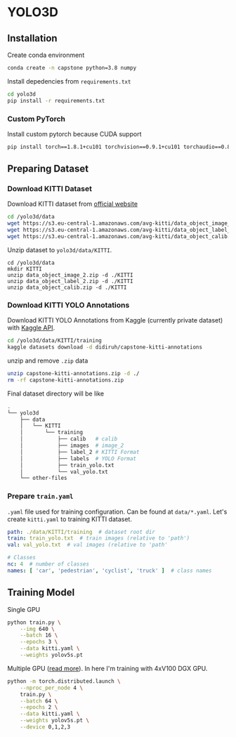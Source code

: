 # YOLO3D

## Installation
Create conda environment
```bash
conda create -n capstone python=3.8 numpy
```
Install depedencies from `requirements.txt`
```bash
cd yolo3d
pip install -r requirements.txt
```
### Custom PyTorch
Install custom pytorch because CUDA support
```bash
pip install torch==1.8.1+cu101 torchvision==0.9.1+cu101 torchaudio==0.8.1 -f https://download.pytorch.org/whl/torch_stable.html
```

## Preparing Dataset

### Download KITTI Dataset
Download KITTI dataset from [official website](http://www.cvlibs.net/datasets/kitti/eval_object.php?obj_benchmark=3d)
```bash
cd /yolo3d/data
wget https://s3.eu-central-1.amazonaws.com/avg-kitti/data_object_image_2.zip
wget https://s3.eu-central-1.amazonaws.com/avg-kitti/data_object_label_2.zip
wget https://s3.eu-central-1.amazonaws.com/avg-kitti/data_object_calib.zip
```
Unzip dataset to `yolo3d/data/KITTI`.
```
cd /yolo3d/data
mkdir KITTI
unzip data_object_image_2.zip -d ./KITTI
unzip data_object_label_2.zip -d ./KITTI
unzip data_object_calib.zip -d ./KITTI
```

### Download KITTI YOLO Annotations
Download KITTI YOLO Annotations from Kaggle (currently private dataset) with [Kaggle API](https://www.kaggle.com/docs/api).
```bash
cd /yolo3d/data/KITTI/training
kaggle datasets download -d didiruh/capstone-kitti-annotations
```
unzip and remove `.zip` data
```bash
unzip capstone-kitti-annotations.zip -d ./
rm -rf capstone-kitti-annotations.zip
```
Final dataset directory will be like
```bash
.
└── yolo3d
    ├── data
    │   └── KITTI
    │       └── training
    │           ├── calib   # calib
    │           ├── images  # image_2
    │           ├── label_2 # KITTI Format
    │           ├── labels  # YOLO Format
    │           ├── train_yolo.txt
    │           └── val_yolo.txt
    └── other-files
```

### Prepare `train.yaml`
`.yaml` file used for training configuration. Can be found at `data/*.yaml`. Let's create `kitti.yaml` to training KITTI dataset.
```yaml
path: ./data/KITTI/training  # dataset root dir
train: train_yolo.txt  # train images (relative to 'path')
val: val_yolo.txt  # val images (relative to 'path'

# Classes
nc: 4  # number of classes
names: [ 'car', 'pedestrian', 'cyclist', 'truck' ]  # class names
```

## Training Model
Single GPU
```bash
python train.py \
    --img 640 \
    --batch 16 \
    --epochs 3 \
    --data kitti.yaml \
    --weights yolov5s.pt
```
Multiple GPU ([read more](https://github.com/ultralytics/yolov5/issues/475)). In here I'm training with 4xV100 DGX GPU. 
```bash
python -m torch.distributed.launch \
    --nproc_per_node 4 \
    train.py \
    --batch 64 \
    --epochs 2 \
    --data kitti.yaml \
    --weights yolov5s.pt \
    --device 0,1,2,3
```